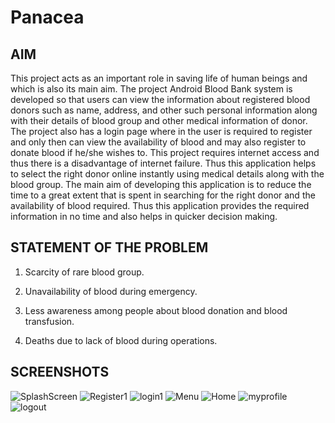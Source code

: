 # Panacea

## AIM
This project acts as an important role in saving life of human beings and which is also its main aim. The project Android Blood Bank system is developed so that users can view the information about registered blood donors such as name, address, and other such personal information along with their details of blood group and other medical information of donor. The project also has a login page where in the user is required to register and only then can view the availability of blood and may also register to donate blood if he/she wishes to. This project requires internet access and thus there is a disadvantage of internet failure. Thus this application helps to select the right donor online instantly using medical details along with the blood group. The main aim of developing this application is to reduce the time to a great extent that is spent in searching for the right donor and the availability of blood required. Thus this application provides the required information in no time and also helps in quicker decision making.

## STATEMENT OF THE PROBLEM 
 
1) Scarcity of rare blood group. 

2) Unavailability of blood during emergency. 

3) Less awareness among people about blood donation and blood transfusion. 

4) Deaths due to lack of blood during operations.

## SCREENSHOTS

![SplashScreen](https://user-images.githubusercontent.com/55443541/122775714-0be85600-d2c8-11eb-8778-d25605038276.jpg)
![Register1](https://user-images.githubusercontent.com/55443541/124170117-a9136d80-dac4-11eb-9c5e-8b62e065b020.jpg)
![login1](https://user-images.githubusercontent.com/55443541/124170253-d233fe00-dac4-11eb-974d-749c465ee86e.jpg)
![Menu](https://user-images.githubusercontent.com/55443541/124170397-fd1e5200-dac4-11eb-8cb7-c6fc0762ec80.jpg)
![Home](https://user-images.githubusercontent.com/55443541/124170709-630ad980-dac5-11eb-9617-9720e867968f.jpg)
![myprofile](https://user-images.githubusercontent.com/55443541/124170592-4078c080-dac5-11eb-88f6-2f613d07cd99.jpg)
![logout](https://user-images.githubusercontent.com/55443541/124170913-8b92d380-dac5-11eb-8ce4-f9d0c4cb911e.jpg)
<!---
![Register](https://user-images.githubusercontent.com/55443541/122775695-068b0b80-d2c8-11eb-96f7-4b51374711c6.jpg)
![Login](https://user-images.githubusercontent.com/55443541/122775717-0d198300-d2c8-11eb-8353-fc7db3c6f2a7.jpg)
--->

